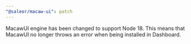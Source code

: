 ```yaml
---
"@saleor/macaw-ui": patch
---
```


MacawUI engine has been changed to support Node 18. This means that MacawUI no longer throws an error when being installed in Dashboard.
